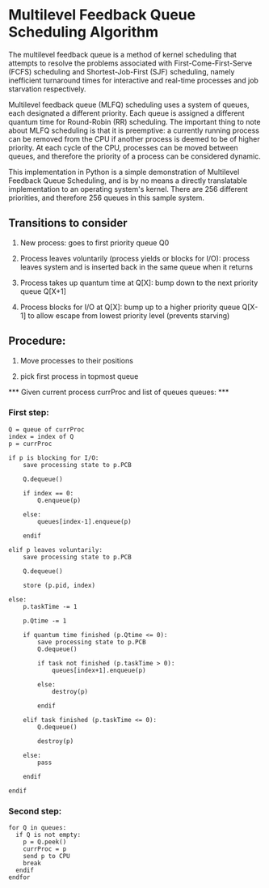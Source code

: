 # Multilevel Feedback Queue Scheduling Algorithm

The multilevel feedback queue is a method of kernel scheduling that attempts to resolve the problems associated with First-Come-First-Serve (FCFS) scheduling and Shortest-Job-First (SJF) scheduling, namely inefficient turnaround times for interactive and real-time processes and job starvation respectively.

Multilevel feedback queue (MLFQ) scheduling uses a system of queues, each designated a different priority. Each queue is assigned a different quantum time for Round-Robin (RR) scheduling. The important thing to note about MLFQ scheduling is that it is preemptive: a currently running process can be removed from the CPU if another process is deemed to be of higher priority. At each cycle of the CPU, processes can be moved between queues, and therefore the priority of a process can be considered dynamic.

This implementation in Python is a simple demonstration of Multilevel Feedback Queue Scheduling, and is by no means a directly translatable implementation to an operating system's kernel. There are 256 different priorities, and therefore 256 queues in this sample system.

## Transitions to consider
1. New process: goes to first priority queue Q0

2. Process leaves voluntarily (process yields or blocks for I/O): process leaves system and is inserted back in the same queue when it returns

3. Process takes up quantum time at Q[X]: bump down to the next priority queue Q[X+1]

4. Process blocks for I/O at Q[X]: bump up to a higher priority queue Q[X-1] to allow escape from lowest priority level (prevents starving)

## Procedure:
  1. Move processes to their positions

  2. pick first process in topmost queue

*** Given current process currProc and list of queues queues: ***

### First step:
    Q = queue of currProc
    index = index of Q
    p = currProc

    if p is blocking for I/O:
        save processing state to p.PCB

        Q.dequeue()

        if index == 0:
            Q.enqueue(p)

        else:
            queues[index-1].enqueue(p)

        endif

    elif p leaves voluntarily:
        save processing state to p.PCB

        Q.dequeue()

        store (p.pid, index)

    else:
        p.taskTime -= 1

        p.Qtime -= 1

        if quantum time finished (p.Qtime <= 0):
            save processing state to p.PCB
            Q.dequeue()

            if task not finished (p.taskTime > 0):
                queues[index+1].enqueue(p)

            else:
                destroy(p)

            endif

        elif task finished (p.taskTime <= 0):
            Q.dequeue()

            destroy(p)

        else:
            pass

        endif

    endif

### Second step:

    for Q in queues:
      if Q is not empty:
        p = Q.peek()
        currProc = p
        send p to CPU
        break
      endif
    endfor
